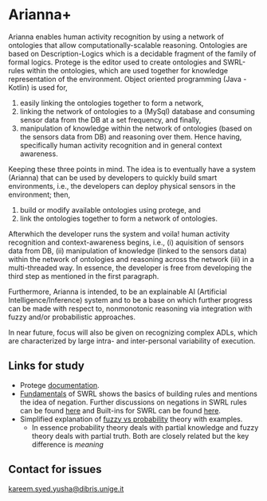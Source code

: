 # Arianna+ #

Arianna enables human activity recognition by using a network of ontologies that allow computationally-scalable reasoning. Ontologies are based on Description-Logics which is a decidable fragment of the family of formal logics. Protege is the editor used to create ontologies and SWRL-rules within the ontologies, which are used together for knowledge representation of the environment. Object oriented programming (Java - Kotlin) is used for, 
1. easily linking the ontologies together to form a network, 
2. linking the network of ontologies to a (MySql) database and consuming sensor data from the DB at a set frequency, and finally, 
3. manipulation of knowledge within the network of ontologies (based on the sensors data from DB) and reasoning over them. Hence having, specifically human activity recognition and in general context awareness.

Keeping these three points in mind. The idea is to eventually have a system (Arianna) that can be used by developers to quickly build smart environments, i.e., the developers can deploy physical sensors in the environment; then,
1. build or modify available ontologies using protege, and
2. link the ontologies together to form a network of ontologies.

Afterwhich the developer runs the system and voila! human activity recognition and context-awareness begins, i.e., (i) aquisition of sensors data from DB, (ii) manipulation of knowledge (linked to the sensors data) within the network of ontologies and reasoning across the network (iii) in a multi-threaded way. In essence, the developer is free from developing the third step as mentioned in the first paragraph.

Furthermore, Arianna is intended, to be an explainable AI (Artificial Intelligence/Inference) system and to be a base on which further progress can be made with respect to, nonmonotonic reasoning via integration with fuzzy and/or probabilistic approaches.

In near future, focus will also be given on recognizing complex ADLs, which are characterized by large intra- and inter-personal variability of execution.

## Links for study ##

* Protege [documentation](http://protegeproject.github.io/protege/).
* [Fundamentals](https://github.com/protegeproject/swrlapi/wiki/SWRLLanguageFAQ#Does_SWRL_support_Negation_as_Failure) of SWRL shows the basics of building rules and mentions the idea of negation. Further discussions on negations in SWRL rules can be found [here](http://protege-project.136.n4.nabble.com/Negation-in-SWRL-rules-td4664123.html) and Built-ins for SWRL can be found [here](http://www.daml.org/swrl/proposal/builtins.html).
* Simplified explanation of [fuzzy vs probability](http://goodmath.scientopia.org/2011/02/02/fuzzy-logic-vs-probability/) theory with examples.
	* In essence probability theory deals with partial knowledge and fuzzy theory deals with partial truth. Both are closely related but the key difference is *meaning*

## Contact for issues ##

kareem.syed.yusha@dibris.unige.it 